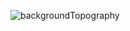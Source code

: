 ![backgroundTopography](https://github.com/GeorgeKryptonian/GeorgeKryptonian/assets/54601856/5d468c77-6eb9-47d8-ab1b-647fbc85572e)
